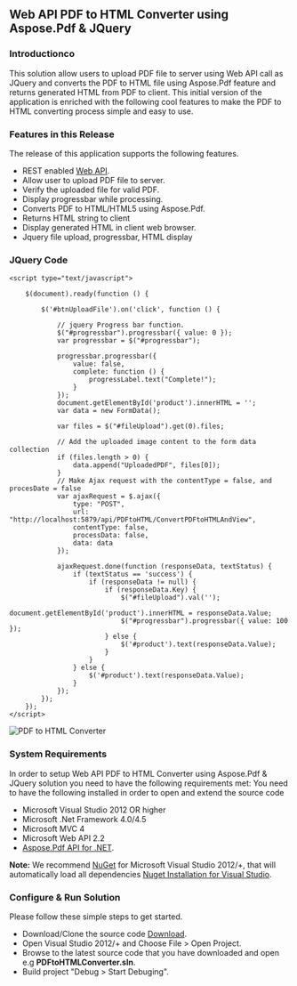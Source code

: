 ## Web API PDF to HTML Converter using Aspose.Pdf & JQuery

### Introductionco
This solution allow users to upload PDF file to server using Web API call as JQuery and converts the PDF to HTML file using Aspose.Pdf feature and returns generated HTML from PDF to client. This initial version of the application is enriched with the following cool features to make the PDF to HTML converting process simple and easy to use.

### Features in this Release
The release of this application supports the following features.
* REST enabled [Web API](http://www.asp.net/web-api).
* Allow user to upload PDF file to server.
* Verify the uploaded file for valid PDF.
* Display progressbar while processing.
* Converts PDF to HTML/HTML5 using Aspose.Pdf.
* Returns HTML string to client
* Display generated HTML in client web browser.
* Jquery file upload, progressbar, HTML display

### JQuery Code
    <script type="text/javascript">

        $(document).ready(function () {

            $('#btnUploadFile').on('click', function () {

                // jquery Progress bar function. 
                $("#progressbar").progressbar({ value: 0 });
                var progressbar = $("#progressbar");

                progressbar.progressbar({
                    value: false,
                    complete: function () {
                        progressLabel.text("Complete!");
                    }
                });
                document.getElementById('product').innerHTML = '';
                var data = new FormData();

                var files = $("#fileUpload").get(0).files;

                // Add the uploaded image content to the form data collection
                if (files.length > 0) {
                    data.append("UploadedPDF", files[0]);
                }
                // Make Ajax request with the contentType = false, and procesDate = false
                var ajaxRequest = $.ajax({
                    type: "POST",
                    url: "http://localhost:5879/api/PDFtoHTML/ConvertPDFtoHTMLAndView",
                    contentType: false,
                    processData: false,
                    data: data
                });

                ajaxRequest.done(function (responseData, textStatus) {
                    if (textStatus == 'success') {
                        if (responseData != null) {
                            if (responseData.Key) {
                                $("#fileUpload").val('');
                                document.getElementById('product').innerHTML = responseData.Value;
                                $("#progressbar").progressbar({ value: 100 });
                            } else {
                                $('#product').text(responseData.Value);
                            }
                        }
                    } else {
                        $('#product').text(responseData.Value);
                    }
                });
            });
        });
    </script>

![PDF to HTML Converter](http://picpaste.com/pics/PDFtoHTML-WZUDvGVj.1449754546.png)

### System Requirements
In order to setup Web API PDF to HTML Converter using Aspose.Pdf & JQuery solution you need to have the following requirements met:
You need to have the following installed in order to open and extend the source code
* Microsoft Visual Studio 2012 OR higher
* Microsoft .Net Framework 4.0/4.5
* Microsoft MVC 4
* Microsoft Web API 2.2
* [Aspose.Pdf API for .NET](http://www.aspose.com/.net/pdf-component.aspx).

**Note:** We recommend [NuGet](https://docs.nuget.org/consume/installing-nuget) for Microsoft Visual Studio 2012/+, that will automatically load all dependencies [Nuget Installation for Visual Studio](https://docs.nuget.org/consume/installing-nuget).

### Configure & Run Solution
Please follow these simple steps to get started.
* Download/Clone the source code [Download](https://github.com/MRizwanKhan/PDF_TO_HTML_ASPOSE_JQUERY).
* Open Visual Studio 2012/+ and Choose File > Open Project.
* Browse to the latest source code that you have downloaded and open e.g **PDFtoHTMLConverter.sln**.
* Build project "Debug > Start Debuging".
